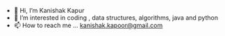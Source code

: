 - 👋 Hi, I’m Kanishak Kapur
- 👀 I’m interested in coding , data structures, algorithms, java and python
- 📫 How to reach me ... kanishak.kapoor@gmail.com

<!---
kanishakkapur96/kanishakkapur96 is a ✨ special ✨ repository because its `README.md` (this file) appears on your GitHub profile.
You can click the Preview link to take a look at your changes.
--->
